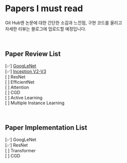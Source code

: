 # Papers I must read
Git Hub엔 논문에 대한 간단한 소감과 느낀점, 구현 코드를 올리고  
자세한 리뷰는 블로그에 업로드할 예정입니다.

<br>

## Paper Review List  
[✅] [GoogLeNet](https://blog.naver.com/paragonyun/222914679046)  
[✅] [Inception V2-V3](https://blog.naver.com/paragonyun/222916732330)  
[  ] ResNet  
[  ] EfficientNet  
[  ] Attention  
[  ] CGD  
[  ] Active Learning  
[  ] Multiple Instance Learning


<br>

## Paper Implementation List  
[✅] GoogLeNet  
[✅] ResNet  
[  ] Transformer  
[  ] CGD  